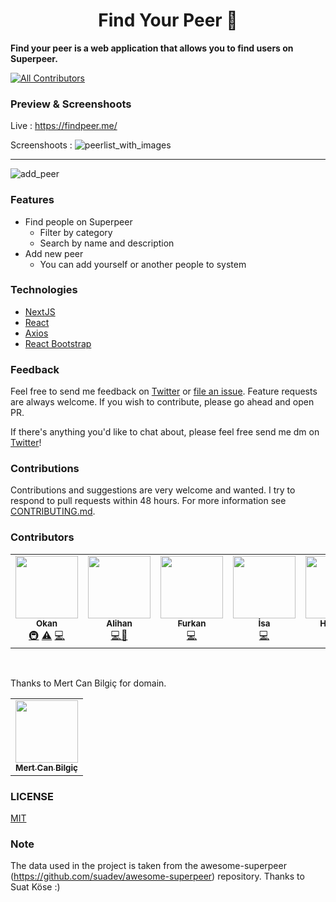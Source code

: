 <h1 align="center">Find Your Peer 👋</h1>

<b> Find your peer is a web application that allows you to find users on Superpeer. <br>
</b>
<!-- ALL-CONTRIBUTORS-BADGE:START - Do not remove or modify this section -->
[![All Contributors](https://img.shields.io/badge/all_contributors-9-orange.svg?style=flat-square)](#contributors-)
<!-- ALL-CONTRIBUTORS-BADGE:END -->

### Preview & Screenshoots

Live : https://findpeer.me/

Screenshoots :
![peerlist_with_images](https://user-images.githubusercontent.com/57585087/131213444-1834ebb3-30b1-46aa-b08e-02d4e92b85e7.png)

<hr>

![add_peer](https://user-images.githubusercontent.com/57585087/131213441-d2c358ad-4e91-4932-84ea-60cb4dbf5b4f.png)

### Features

- Find people on Superpeer
  - Filter by category
  - Search by name and description
- Add new peer
  - You can add yourself or another people to system

### Technologies

- [NextJS](https://nextjs.org/)
- [React](https://en.reactjs.org/)
- [Axios](https://github.com/axios/axios)
- [React Bootstrap](https://react-bootstrap.github.io/)

### Feedback

Feel free to send me feedback on [Twitter](https://twitter.com/okandavutcom) or [file an issue](https://github.com/okandavut/find-superpeer/issues/new). Feature requests are always welcome. If you wish to contribute, please go ahead and open PR.

If there's anything you'd like to chat about, please feel free send me dm on [Twitter](https://twitter.com/okandavutcom)!

### Contributions
Contributions and suggestions are very welcome and wanted. I try to respond to pull requests within 48 hours. For more information see [CONTRIBUTING.md](https://github.com/okandavut/FindSuperpeer/blob/master/CONTRIBUTING.md).

### Contributors

<!-- markdownlint-enable -->
<!-- prettier-ignore-end -->
<!-- ALL-CONTRIBUTORS-LIST:END -->

<!-- ALL-CONTRIBUTORS-LIST:START - Do not remove or modify this section -->
<!-- prettier-ignore-start -->
<!-- markdownlint-disable -->
<table>
  <tr>
    <td align="center"><a href="https://medium.com/@okandavut" target="_blank"><img src="https://avatars3.githubusercontent.com/u/10600157?v=4" width="100px;" alt=""/><br /><sub><b>Okan</b></sub></a><br /><a href="#infra-okandavut" title="Infrastructure (Hosting, Build-Tools, etc)">🚇</a> <a href="https://github.com/okandavut/find-superpeer/commits?author=okandavut" title="Tests">⚠️</a> <a href="https://github.com/okandavut/find-superpeer/commits?author=okandavut" title="Code">💻</a></td>
      <td align="center"><a href="http://alihanyilmaz.com/"><img src="https://avatars2.githubusercontent.com/u/52474117?s=460&u=c0e1715c615822266b26bfea146232a4fd74dbe5&v=4" width="100px;" alt=""/><br /><sub><b>Alihan</b></sub></a><br /><a href="https://github.com/okandavut/find-superpeer/commits?author=alihan" title="Code">💻</a><a href="https://github.com/okandavut/find-superpeer/commits?author=alihan" title="Design">🎨</a></td>
      <td align="center"><a href="http://furkan.work/"><img src="https://avatars0.githubusercontent.com/u/23284813?s=460&u=6b583d663061824cd2f75543e2b47f8b8aaa9185&v=4" width="100px;" alt=""/><br /><sub><b>Furkan</b></sub></a><br /><a href="https://github.com/okandavut/find-superpeer/commits?author=frkntplglu" title="Code">💻</a></td>
   <td align="center"><a href="https://isagul.now.sh//" target="_blank"><img src="https://avatars2.githubusercontent.com/u/16213088?s=460&u=d2cbbe382059e8b5cd6b163bafa9fa1401d3fb59&v=4" width="100px;" alt=""/><br /><sub><b>İsa</b></sub></a><br /><a href="https://github.com/okandavut/find-superpeer/commits?author=isagul" title="Code">💻</a></td>
      <td align="center"><a href="https://www.linkedin.com/in/huseyingoztok" target="_blank"><img src="https://avatars1.githubusercontent.com/u/43777036?s=460&v=4" width="100px;" alt=""/><br /><sub><b>Huseyin</b></sub></a><br /><a href="https://github.com/okandavut/find-superpeer/commits?author=huseyingoztok" title="Code">💻</a></td>
   <td align="center"><a href="https://github.com/eserdinyo" target="_blank"><img src="https://avatars1.githubusercontent.com/u/26261087?s=460&u=cb3889d45bf1b1941b28bf16453596d26daa0445&v=4" width="100px;" alt=""/><br /><sub><b>Muhammet</b></sub></a><br /><a href="https://github.com/okandavut/find-superpeer/commits?author=eserdinyo" title="Code">💻</a></td>
    <td align="center"><a href="https://github.com/atamyratabdy" target="_blank"><img src="https://avatars3.githubusercontent.com/u/52823598?s=460&u=1a9644cff32a7430cc95132de840fc1b003257a8&v=4" width="100px;" alt=""/><br /><sub><b>Atamyrat</b></sub></a><br /><a href="https://github.com/okandavut/find-superpeer/commits?author=atamyratabdy" title="Code">💻</a></td>
    <td align="center"><a href="https://github.com/bcinarli" target="_blank"><img src="https://avatars3.githubusercontent.com/u/150777?s=460&u=0d8cfe329001ee1524186947964ad574abdfb3db&v=4" width="100px;" alt=""/><br /><sub><b>Bilal</b></sub></a><br /><a href="https://github.com/okandavut/find-superpeer/commits?author=bcinarli" title="Code">💻</a></td>
    <td align="center"><a href="https://github.com/cihat" target="_blank"><img src="https://avatars.githubusercontent.com/u/57585087?v=4" width="100px;" alt=""/><br /><sub><b>Cihat</b></sub></a><br /><a href="https://github.com/okandavut/find-superpeer/commits?author=cihat" title="Code">💻</a></td>
  </tr>
</table>
<br/>
</table>

<!-- markdownlint-enable -->
<!-- prettier-ignore-end -->

<!-- ALL-CONTRIBUTORS-LIST:END -->

Thanks to Mert Can Bilgiç for domain.
<br/>
<table>
  <tr>
  <td align="center"><a href="https://github.com/mertcb" target="_blank"><img src="https://avatars.githubusercontent.com/u/36340604?s=460&u=b3e9b692c28eb8ff7ca801f1f391227ee6bac787&v=4" width="100px;" alt=""/><br /><sub><b>Mert Can Bilgiç
</b></sub></td>
</tr>
</table>

### LICENSE

[MIT](LICENSE)

### Note

The data used in the project is taken from the awesome-superpeer (https://github.com/suadev/awesome-superpeer) repository. Thanks to Suat Köse :)
